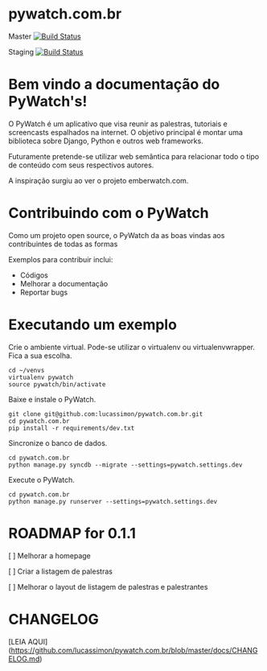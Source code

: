 pywatch.com.br
==============


Master
[![Build Status](https://travis-ci.org/lucassimon/pywatch.com.br.png?branch=master)](https://travis-ci.org/lucassimon/pywatch.com.br)

Staging
[![Build Status](https://travis-ci.org/lucassimon/pywatch.com.br.png?branch=staging)](https://travis-ci.org/lucassimon/pywatch.com.br)

Bem vindo a documentação do PyWatch's!
======================================

O PyWatch é um aplicativo que visa reunir as palestras, tutoriais e screencasts espalhados
na internet. O objetivo principal é montar uma biblioteca sobre Django, Python e outros web frameworks.

Futuramente pretende-se utilizar web semântica para relacionar todo o tipo de conteúdo com seus respectivos
autores.

A inspiração surgiu ao ver o projeto emberwatch.com.

Contribuindo com o PyWatch
==========================

Como um projeto open source, o PyWatch da as boas vindas aos contribuintes de todas as formas

Exemplos para contribuir inclui:

* Códigos
* Melhorar a documentação
* Reportar bugs

Executando um exemplo
=====================

Crie o ambiente virtual.
Pode-se utilizar o virtualenv ou virtualenvwrapper. Fica a sua escolha.


    cd ~/venvs
    virtualenv pywatch
    source pywatch/bin/activate


Baixe e instale o PyWatch.

    git clone git@github.com:lucassimon/pywatch.com.br.git
    cd pywatch.com.br
    pip install -r requirements/dev.txt

Sincronize o banco de dados.

    cd pywatch.com.br
    python manage.py syncdb --migrate --settings=pywatch.settings.dev


Execute o PyWatch.

    cd pywatch.com.br
    python manage.py runserver --settings=pywatch.settings.dev



ROADMAP for 0.1.1
=================

[ ] Melhorar a homepage

[ ] Criar a listagem de palestras

[ ] Melhorar o layout de listagem de palestras e palestrantes

CHANGELOG
=========

[LEIA AQUI] (https://github.com/lucassimon/pywatch.com.br/blob/master/docs/CHANGELOG.md)

